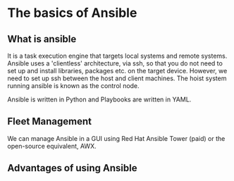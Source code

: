 # The basics of Ansible

## What is ansible
It is a task execution engine that targets local systems and remote systems. Ansible uses a 'clientless' architecture, 
via ssh, so that you do not need to set up and install libraries, packages etc. on the target device. However, we need 
to set up ssh between the host and client machines. The hoist system running ansible is known as the control node.

Ansible is written in Python and Playbooks are written in YAML. 

## Fleet Management
We can manage Ansible in a GUI using Red Hat Ansible Tower (paid) or the open-source equivalent, AWX.

## Advantages of using Ansible
